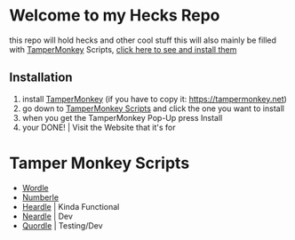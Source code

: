 # Welcome to my Hecks Repo
this repo will hold hecks and  other cool stuff
this will also mainly be filled with [TamperMonkey](https://tampermonkey.net) Scripts, [click here to see and install them](#tamper-monkey-scripts)

## Installation
1. install [TamperMonkey](https://tampermonkey.net) (if you have to copy it: https://tampermonkey.net)
2. go down to [TamperMonkey Scripts](#tamper-monkey-scripts) and click the one you want to install
3. when you get the TamperMonkey Pop-Up press Install
4. your DONE! | Visit the Website that it's for

# Tamper Monkey Scripts
 - [Wordle](https://raw.githubusercontent.com/CoopPlayzz/tampermonkeyhecks/main/wordle/heck.user.js)
 - [Numberle](https://raw.githubusercontent.com/CoopPlayzz/tampermonkeyhecks/main/numberle/heck.user.js)
 - [Heardle](https://raw.githubusercontent.com/CoopPlayzz/tampermonkeyhecks/main/heardle/heck.user.js) | Kinda Functional
 - [Neardle](https://raw.githubusercontent.com/CoopPlayzz/tampermonkeyhecks/main/neardle/heck.user.js) | Dev
 - [Quordle](https://raw.githubusercontent.com/CoopPlayzz/tampermonkeyhecks/main/quordle/heck.user.js) | Testing/Dev
